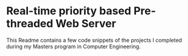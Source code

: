 # Real-time priority based Pre-threaded Web Server
This Readme contains a few code snippets of the projects I completed during my Masters program in Computer Engineering.
